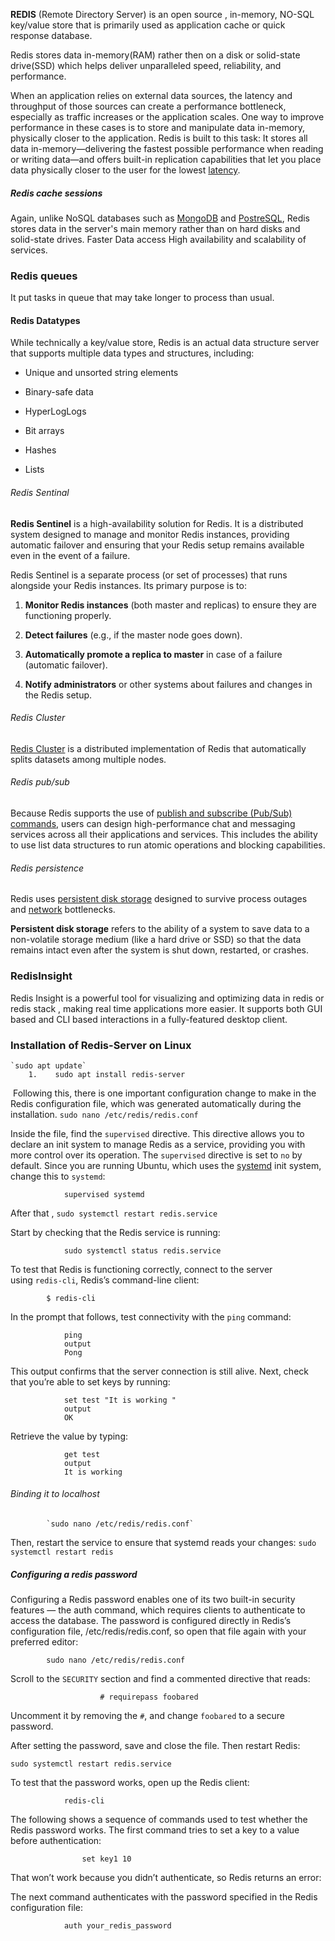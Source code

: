 **REDIS** (Remote Directory Server) is an open source , in-memory, NO-SQL key/value store that is primarily used as application cache or quick response database. 

Redis stores data in-memory(RAM) rather then on a disk or solid-state drive(SSD) which helps deliver unparalleled speed, reliability, and performance.

When an application relies on external data sources, the latency and throughput of those sources can create a performance bottleneck, especially as traffic increases or the application scales.
One way to improve performance in these cases is to store and manipulate data in-memory, physically closer to the application. Redis is built to this task: It stores all data in-memory—delivering the fastest possible performance when reading or writing data—and offers built-in replication capabilities that let you place data physically closer to the user for the lowest [latency](https://www.ibm.com/topics/latency).

##### Redis cache sessions 
Again, unlike NoSQL databases such as [MongoDB](https://www.ibm.com/topics/mongodb "mongodb") and [PostreSQL](https://www.ibm.com/topics/postgresql "postgresql"), Redis stores data in the server's main memory rather than on hard disks and solid-state drives.
Faster Data access 
High availability and scalability of services. 

### Redis queues
It put tasks in queue that may take longer to process than usual.


#### Redis Datatypes

While technically a key/value store, Redis is an actual data structure server that supports multiple data types and structures, including:

- Unique and unsorted string elements  
      
    
- Binary-safe data  
      
    
- HyperLogLogs  
      
    
- Bit arrays  
      
    
- Hashes  
      
    
- Lists



###### Redis Sentinal

**Redis Sentinel** is a high-availability solution for Redis. It is a distributed system designed to manage and monitor Redis instances, providing automatic failover and ensuring that your Redis setup remains available even in the event of a failure.

Redis Sentinel is a separate process (or set of processes) that runs alongside your Redis instances. Its primary purpose is to:

1. **Monitor Redis instances** (both master and replicas) to ensure they are functioning properly.
    
2. **Detect failures** (e.g., if the master node goes down).
    
3. **Automatically promote a replica to master** in case of a failure (automatic failover).
    
4. **Notify administrators** or other systems about failures and changes in the Redis setup.



###### Redis Cluster

[Redis Cluster](https://redis.io/docs/latest/operate/oss_and_stack/management/scaling/) is a distributed implementation of Redis that automatically splits datasets among multiple nodes.


###### Redis pub/sub
Because Redis supports the use of [publish and subscribe (Pub/Sub) commands](https://redis.io/docs/latest/develop/interact/pubsub/), users can design high-performance chat and messaging services across all their applications and services. This includes the ability to use list data structures to run atomic operations and blocking capabilities.


###### Redis persistence
Redis uses [persistent disk storage](https://redis.io/docs/latest/operate/oss_and_stack/management/persistence/) designed to survive process outages and [network](https://www.ibm.com/topics/networking "networking-a-complete-guide") bottlenecks.

**Persistent disk storage** refers to the ability of a system to save data to a non-volatile storage medium (like a hard drive or SSD) so that the data remains intact even after the system is shut down, restarted, or crashes.



### RedisInsight 

Redis Insight is a powerful tool for visualizing and optimizing data in redis or redis stack , making real time applications more easier. 
It supports both GUI based and CLI based interactions in a fully-featured desktop client. 




### Installation of Redis-Server on Linux


	`sudo apt update`
		1.    sudo apt install redis-server

 Following this, there is one important configuration change to make in the Redis configuration file, which was generated automatically during the installation.
				`sudo nano /etc/redis/redis.conf`

Inside the file, find the `supervised` directive. This directive allows you to declare an init system to manage Redis as a service, providing you with more control over its operation. The `supervised` directive is set to `no` by default. Since you are running Ubuntu, which uses the [systemd](https://en.wikipedia.org/wiki/Systemd) init system, change this to `systemd`:



			
				supervised systemd

After that , 
				`sudo systemctl restart redis.service`

Start by checking that the Redis service is running:

				sudo systemctl status redis.service

To test that Redis is functioning correctly, connect to the server using `redis-cli`, Redis’s command-line client:

			$ redis-cli

In the prompt that follows, test connectivity with the `ping` command:

				ping
				output 
				Pong

This output confirms that the server connection is still alive. Next, check that you’re able to set keys by running:

				set test "It is working "
				output 
				OK
Retrieve the value by typing: 

				get test
				output
				It is working



###### Binding it to localhost

			`sudo nano /etc/redis/redis.conf`

Then, restart the service to ensure that systemd reads your changes:
					`sudo systemctl restart redis`



##### Configuring a redis password

Configuring a Redis password enables one of its two built-in security features — the auth command, which requires clients to authenticate to access the database. The password is configured directly in Redis’s configuration file, /etc/redis/redis.conf, so open that file again with your preferred editor:


			sudo nano /etc/redis/redis.conf


Scroll to the `SECURITY` section and find a commented directive that reads:



						# requirepass foobared

Uncomment it by removing the `#`, and change `foobared` to a secure password.




After setting the password, save and close the file. Then restart Redis:



	sudo systemctl restart redis.service



To test that the password works, open up the Redis client:

				redis-cli

The following shows a sequence of commands used to test whether the Redis password works. The first command tries to set a key to a value before authentication:


					set key1 10

That won’t work because you didn’t authenticate, so Redis returns an error:



The next command authenticates with the password specified in the Redis configuration file:


				auth your_redis_password
		